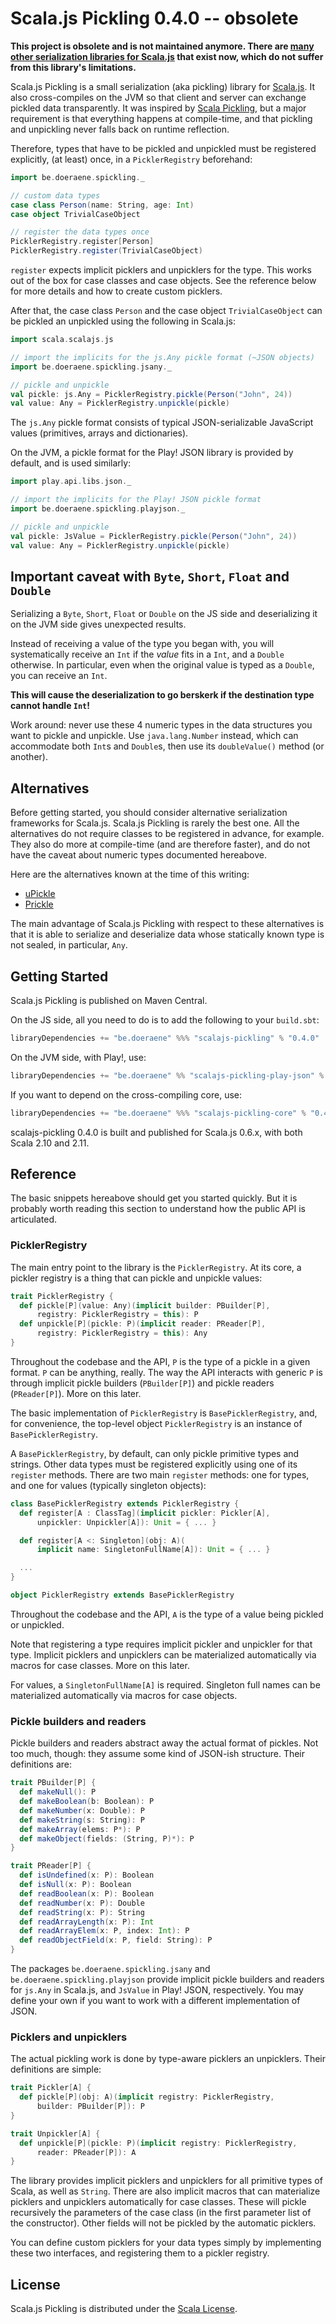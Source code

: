 # Scala.js Pickling 0.4.0 -- obsolete

**This project is obsolete and is not maintained anymore.
There are [many other serialization libraries for Scala.js](https://www.scala-js.org/libraries/libs.html)
that exist now, which do not suffer from this library's limitations.**

Scala.js Pickling is a small serialization (aka pickling) library for
[Scala.js](https://www.scala-js.org/). It also cross-compiles on the JVM so
that client and server can exchange pickled data transparently. It was inspired
by [Scala Pickling](https://github.com/scala/pickling), but a major requirement
is that everything happens at compile-time, and that pickling and unpickling
never falls back on runtime reflection.

Therefore, types that have to be pickled and unpickled must be registered
explicitly, (at least) once, in a `PicklerRegistry` beforehand:

```scala
import be.doeraene.spickling._

// custom data types
case class Person(name: String, age: Int)
case object TrivialCaseObject

// register the data types once
PicklerRegistry.register[Person]
PicklerRegistry.register(TrivialCaseObject)
```

`register` expects implicit picklers and unpicklers for the type. This works
out of the box for case classes and case objects. See the reference below for
more details and how to create custom picklers.

After that, the case class `Person` and the case object `TrivialCaseObject`
can be pickled an unpickled using the following in Scala.js:

```scala
import scala.scalajs.js

// import the implicits for the js.Any pickle format (~JSON objects)
import be.doeraene.spickling.jsany._

// pickle and unpickle
val pickle: js.Any = PicklerRegistry.pickle(Person("John", 24))
val value: Any = PicklerRegistry.unpickle(pickle)
```

The `js.Any` pickle format consists of typical JSON-serializable JavaScript
values (primitives, arrays and dictionaries).

On the JVM, a pickle format for the Play! JSON library is provided by default,
and is used similarly:

```scala
import play.api.libs.json._

// import the implicits for the Play! JSON pickle format
import be.doeraene.spickling.playjson._

// pickle and unpickle
val pickle: JsValue = PicklerRegistry.pickle(Person("John", 24))
val value: Any = PicklerRegistry.unpickle(pickle)
```

## Important caveat with `Byte`, `Short`, `Float` and `Double`

Serializing a `Byte`, `Short`, `Float` or `Double` on the JS side and
deserializing it on the JVM side gives unexpected results.

Instead of receiving a value of the type you began with, you will systematically
receive an `Int` if the *value* fits in a `Int`, and a `Double` otherwise.
In particular, even when the original value is typed as a `Double`, you can
receive an `Int`.

**This will cause the deserialization to go berskerk if the destination type
cannot handle `Int`!**

Work around: never use these 4 numeric types in the data structures you want to
pickle and unpickle. Use `java.lang.Number` instead, which can accommodate both
`Int`s and `Double`s, then use its `doubleValue()` method (or another).

## Alternatives

Before getting started, you should consider alternative serialization frameworks
for Scala.js. Scala.js Pickling is rarely the best one. All the alternatives
do not require classes to be registered in advance, for example. They also do
more at compile-time (and are therefore faster), and do not have the caveat
about numeric types documented hereabove.

Here are the alternatives known at the time of this writing:

* [uPickle](https://github.com/lihaoyi/upickle)
* [Prickle](https://github.com/benhutchison/prickle)

The main advantage of Scala.js Pickling with respect to these alternatives is
that it is able to serialize and deserialize data whose statically known type
is not sealed, in particular, `Any`.

## Getting Started

Scala.js Pickling is published on Maven Central.

On the JS side, all you need to do is to add the following to your `build.sbt`:

```scala
libraryDependencies += "be.doeraene" %%% "scalajs-pickling" % "0.4.0"
```

On the JVM side, with Play!, use:

```scala
libraryDependencies += "be.doeraene" %% "scalajs-pickling-play-json" % "0.4.0"
```

If you want to depend on the cross-compiling core, use:

```scala
libraryDependencies += "be.doeraene" %%% "scalajs-pickling-core" % "0.4.0"
```

scalajs-pickling 0.4.0 is built and published for Scala.js 0.6.x, with both
Scala 2.10 and 2.11.

## Reference

The basic snippets hereabove should get you started quickly. But it is probably
worth reading this section to understand how the public API is articulated.

### PicklerRegistry

The main entry point to the library is the `PicklerRegistry`. At its core, a
pickler registry is a thing that can pickle and unpickle values:

```scala
trait PicklerRegistry {
  def pickle[P](value: Any)(implicit builder: PBuilder[P],
      registry: PicklerRegistry = this): P
  def unpickle[P](pickle: P)(implicit reader: PReader[P],
      registry: PicklerRegistry = this): Any
}
```

Throughout the codebase and the API, `P` is the type of a pickle in a given
format. `P` can be anything, really. The way the API interacts with generic
`P` is through implicit pickle builders (`PBuilder[P]`) and pickle readers
(`PReader[P]`). More on this later.

The basic implementation of `PicklerRegistry` is `BasePicklerRegistry`, and,
for convenience, the top-level object `PicklerRegistry` is an instance of
`BasePicklerRegistry`.

A `BasePicklerRegistry`, by default, can only pickle primitive types and
strings. Other data types must be registered explicitly using one of its
`register` methods. There are two main `register` methods: one for types,
and one for values (typically singleton objects):

```scala
class BasePicklerRegistry extends PicklerRegistry {
  def register[A : ClassTag](implicit pickler: Pickler[A],
      unpickler: Unpickler[A]): Unit = { ... }

  def register[A <: Singleton](obj: A)(
      implicit name: SingletonFullName[A]): Unit = { ... }

  ...
}

object PicklerRegistry extends BasePicklerRegistry
```

Throughout the codebase and the API, `A` is the type of a value being pickled
or unpickled.

Note that registering a type requires implicit pickler and unpickler for that
type. Implicit picklers and unpicklers can be materialized automatically via
macros for case classes. More on this later.

For values, a `SingletonFullName[A]` is required. Singleton full names can be
materialized automatically via macros for case objects.

### Pickle builders and readers

Pickle builders and readers abstract away the actual format of pickles. Not too
much, though: they assume some kind of JSON-ish structure. Their definitions
are:

```scala
trait PBuilder[P] {
  def makeNull(): P
  def makeBoolean(b: Boolean): P
  def makeNumber(x: Double): P
  def makeString(s: String): P
  def makeArray(elems: P*): P
  def makeObject(fields: (String, P)*): P
}

trait PReader[P] {
  def isUndefined(x: P): Boolean
  def isNull(x: P): Boolean
  def readBoolean(x: P): Boolean
  def readNumber(x: P): Double
  def readString(x: P): String
  def readArrayLength(x: P): Int
  def readArrayElem(x: P, index: Int): P
  def readObjectField(x: P, field: String): P
}
```

The packages `be.doeraene.spickling.jsany` and `be.doeraene.spickling.playjson`
provide implicit pickle builders and readers for `js.Any` in Scala.js, and
`JsValue` in Play! JSON, respectively. You may define your own if you want to
work with a different implementation of JSON.

### Picklers and unpicklers

The actual pickling work is done by type-aware picklers an unpicklers. Their
definitions are simple:

```scala
trait Pickler[A] {
  def pickle[P](obj: A)(implicit registry: PicklerRegistry,
      builder: PBuilder[P]): P
}

trait Unpickler[A] {
  def unpickle[P](pickle: P)(implicit registry: PicklerRegistry,
      reader: PReader[P]): A
}
```

The library provides implicit picklers and unpicklers for all primitive types
of Scala, as well as `String`. There are also implicit macros that can
materialize picklers and unpicklers automatically for case classes. These will
pickle recursively the parameters of the case class (in the first parameter
list of the constructor). Other fields will not be pickled by the automatic
picklers.

You can define custom picklers for your data types simply by implementing these
two interfaces, and registering them to a pickler registry.

## License

Scala.js Pickling is distributed under the
[Scala License](http://www.scala-lang.org/license.html).
